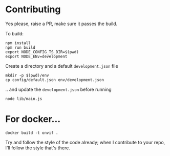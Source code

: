 # Contributing

Yes please, raise a PR, make sure it passes the build.

To build:
```
npm install
npm run build
export NODE_CONFIG_TS_DIR=$(pwd)
export NODE_ENv=development
```

Create a directory and a default `development.json` file
```
mkdir -p $(pwd)/env
cp config/default.json env/development.json
```

.. and update the `development.json` before running

```
node lib/main.js
```


# For docker...
```
docker build -t onvif .
```

Try and follow the style of the code already; when I contribute to your repo, I'll follow the style that's there. 
